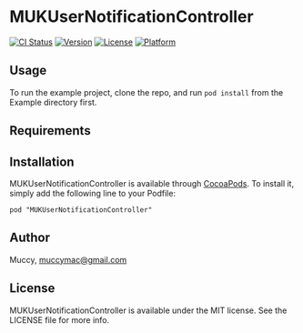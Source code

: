 # MUKUserNotificationController

[![CI Status](http://img.shields.io/travis/Muccy/MUKUserNotificationController.svg?style=flat)](https://travis-ci.org/Muccy/MUKUserNotificationController)
[![Version](https://img.shields.io/cocoapods/v/MUKUserNotificationController.svg?style=flat)](http://cocoadocs.org/docsets/MUKUserNotificationController)
[![License](https://img.shields.io/cocoapods/l/MUKUserNotificationController.svg?style=flat)](http://cocoadocs.org/docsets/MUKUserNotificationController)
[![Platform](https://img.shields.io/cocoapods/p/MUKUserNotificationController.svg?style=flat)](http://cocoadocs.org/docsets/MUKUserNotificationController)

## Usage

To run the example project, clone the repo, and run `pod install` from the Example directory first.

## Requirements

## Installation

MUKUserNotificationController is available through [CocoaPods](http://cocoapods.org). To install
it, simply add the following line to your Podfile:

    pod "MUKUserNotificationController"

## Author

Muccy, muccymac@gmail.com

## License

MUKUserNotificationController is available under the MIT license. See the LICENSE file for more info.

